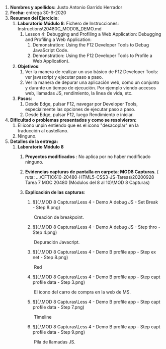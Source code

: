1. **Nombres y apellidos:** Justo Antonio Garrido Herrador
2. **Fecha:** entrega 30-9-2020
3. **Resumen del Ejercicio:** 
   1. **Laboratorio Módulo 8**: Fichero de Instrucciones: Instructions\20480C_MOD08_DEMO.md 
      1. Lesson 4: Debugging and Profiling a Web Application: Debugging and Profiling a Web Application: 
         1. Demonstration: Using the F12 Developer Tools to Debug JavaScript Code.
         2. Demonstration: Using the F12 Developer Tools to Profile a Web Application). 
   2. **Objetivos**: 
      1. Ver la manera de realizar un uso básico de F12 Developer Tools: ver javascript y ejecutar paso a paso. 
      2. Ver la manera de depurar una aplicación web, como un conjunto y durante un tiempo de ejecución. Por ejemplo viendo accesos web, llamadas JS, rendimiento, la linea de vida, etc.
   3. **Pasos**: 
      1. Desde Edge, pulsar F12, navegar por Developer Tools, especialmente las opciones de ejecutar paso a paso.
      2. Desde Edge, pulsar F12, luego Rendimiento e iniciar.
4. **Dificultad o problemas presentados y como se resolvieron:** 
   1. El icono unpin entiendo que es el icono "desacoplar" en la traducción al castellano.
   3. Ninguno.
5. **Detalles de la entrega:**
   1. **Laboratorio Módulo 8**
      1. **Proyectos modificados** : No aplica por no haber modificado ninguno. 
      2. **Evidencias capturas de pantalla en carpeta**: **MOD8 Capturas**. ( ruta: ...\CFTIC610-20480-HTML5-CSS3-JS-Tareas\20200928 Tarea 7 MOC 20480 (Módulos del 8 al 10)\MOD 8 Capturas)
      3. **Explicación de las capturas**:
         
         1. ![](.\MOD 8 Capturas\Less 4 - Demo A debug JS - Set Break - Step 8.png)
         
            ​										Creación de breakpoint.
         
         2. ![](.\MOD 8 Capturas\Less 4 - Demo A debug JS - Step thro - Step 4.png)
         
            ​										Depuración Javacript.
         
         3. ![](.\MOD 8 Capturas\Less 4 - Demo B profile app - Step ex net - Step 8.png)
         
            ​												Red
         4. ![](.\MOD 8 Capturas\Less 4 - Demo B profile app - Step capt profile data - Step 3.png)
         
            ​										El icono del carro de compra en la web de MS.
         
         5. ![](.\MOD 8 Capturas\Less 4 - Demo B profile app - Step capt profile data - Step 7.png)
         
            ​												Timeline
         
         6. ![](.\MOD 8 Capturas\Less 4 - Demo B profile app - Step capt profile data - Step 9.png)
         
            ​											Pila de llamadas JS.
         

